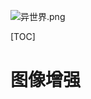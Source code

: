 ![异世界.png](https://upload-images.jianshu.io/upload_images/15675864-e39212ac990782cf.png)

[TOC]



# 图像增强

>
>
>











